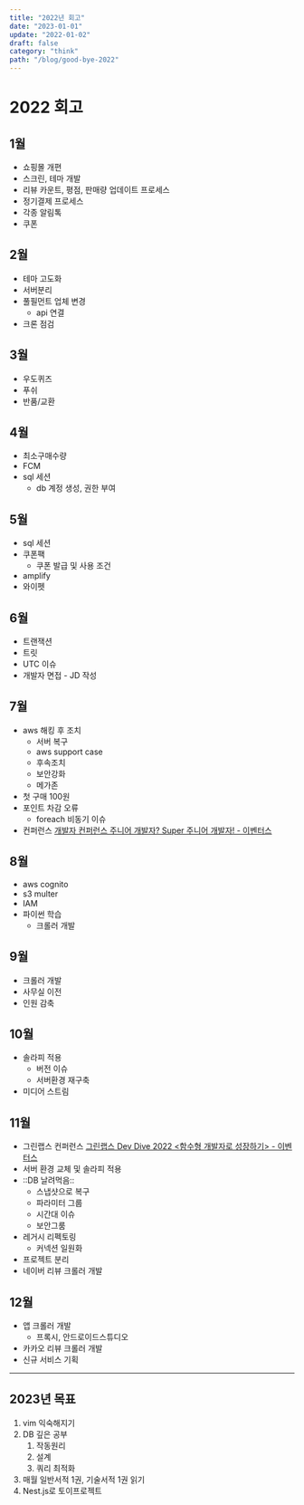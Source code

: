 ```yaml
---
title: "2022년 회고"
date: "2023-01-01"
update: "2022-01-02"
draft: false
category: "think"
path: "/blog/good-bye-2022"
---
```


# 2022 회고

## 1월

- 쇼핑몰 개편
- 스크린, 테마 개발
- 리뷰 카운트, 평점, 판매량 업데이트 프로세스
- 정기결제 프로세스
- 각종 알림톡
- 쿠폰

## 2월

- 테마 고도화
- 서버분리
- 풀필먼트 업체 변경
  - api 연결
- 크론 점검

## 3월

- 우도퀴즈
- 푸쉬
- 반품/교환

## 4월

- 최소구매수량
- FCM
- sql 세션
  - db 계정 생성, 권한 부여

## 5월

- sql 세션
- 쿠폰팩
  - 쿠폰 발급 및 사용 조건
- amplify
- 와이펫

## 6월

- 트랜잭션
- 트릿
- UTC 이슈
- 개발자 면접 - JD 작성

## 7월

- aws 해킹 후 조치
  - 서버 복구
  - aws support case
  - 후속조치
  - 보안강화
  - 메가존
- 첫 구매 100원
- 포인트 차감 오류
  - foreach 비동기 이슈
- 컨퍼런스 [개발자 컨퍼런스 주니어 개발자? Super 주니어 개발자! - 이벤터스](https://event-us.kr/45142)

## 8월

- aws cognito
- s3 multer
- IAM
- 파이썬 학습
  - 크롤러 개발

## 9월

- 크롤러 개발
- 사무실 이전
- 인원 감축

## 10월

- 솔라피 적용
  - 버전 이슈
  - 서버환경 재구축
- 미디어 스트림

## 11월

- 그린랩스 컨퍼런스 [그린랩스 Dev Dive 2022 <함수형 개발자로 성장하기> - 이벤터스](https://event-us.kr/49634)
- 서버 환경 교체 및 솔라피 적용
- ::DB 날려먹음::
  - 스냅샷으로 복구
  - 파라미터 그룹
  - 시간대 이슈
  - 보안그룸
- 레거시 리펙토링
  - 커넥션 일원화
- 프로젝트 분리
- 네이버 리뷰 크롤러 개발

## 12월

- 앱 크롤러 개발
  - 프록시, 안드로이드스튜디오
- 카카오 리뷰 크롤러 개발
- 신규 서비스 기획

---

## 2023년 목표

1. vim 익숙해지기
2. DB 깊은 공부
   1. 작동원리
   2. 설계
   3. 쿼리 최적화
3. 매월 일반서적 1권, 기술서적 1권 읽기
4. Nest.js로 토이프로젝트
